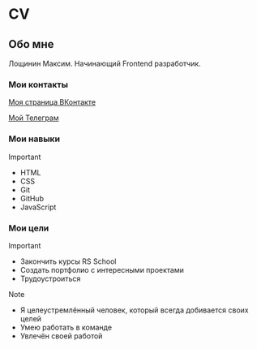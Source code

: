 # CV

## Обо мне

Лощинин Максим. Начинающий Frontend разработчик.

### Мои контакты

[Моя страница ВКонтакте](https://vk.com/id426876453)

[Мой Телеграм](https://t.me/MaximRus91)

### Мои навыки

> [!IMPORTANT]
> - HTML
> - CSS
> - Git
> - GitHub
> - JavaScript

### Мои цели

> [!IMPORTANT]
> - Закончить курсы RS School
> - Создать портфолио с интересными проектами
> - Трудоустроиться

> [!NOTE]
> - Я целеустремлённый человек, который всегда добивается своих целей
> - Умею работать в команде
> - Увлечён своей работой